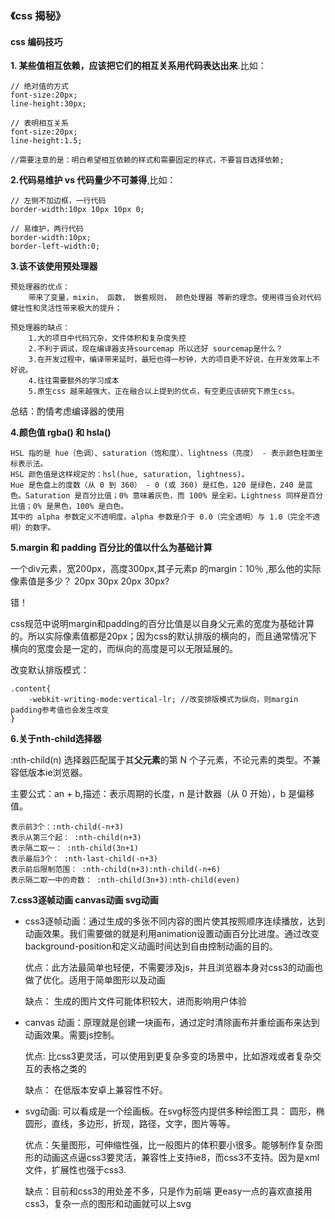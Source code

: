 ### 《css 揭秘》

#### css 编码技巧

**1. 某些值相互依赖，应该把它们的相互关系用代码表达出来**.比如：

```
// 绝对值的方式
font-size:20px;
line-height:30px;
 	
// 表明相互关系
font-size:20px;
line-height:1.5;

//需要注意的是：明白希望相互依赖的样式和需要固定的样式，不要盲目选择依赖;
```
	


**2.代码易维护 vs 代码量少不可兼得**,比如：

```
// 左侧不加边框，一行代码
border-width:10px 10px 10px 0;
    
// 易维护，两行代码
border-width:10px;
border-left-width:0;
```

**3.该不该使用预处理器**

	预处理器的优点：
		带来了变量，mixin， 函数， 嵌套规则， 颜色处理器 等新的理念。使用得当会对代码健壮性和灵活性带来极大的提升；

	预处理器的缺点：
		1.大的项目中代码冗杂，文件体积和复杂度失控
		2.不利于调试，现在编译器支持sourcemap 所以还好 sourcemap是什么？
		3.在开发过程中，编译带来延时，最短也得一秒钟，大的项目更不好说，在开发效率上不好说。
		4.往往需要额外的学习成本
		5.原生css 越来越强大，正在融合以上提到的优点，有空更应该研究下原生css。

总结：酌情考虑编译器的使用

**4.颜色值 rgba() 和 hsla()**

	HSL 指的是 hue（色调）、saturation（饱和度）、lightness（亮度） - 表示颜色柱面坐标表示法。
	HSL 颜色值是这样规定的：hsl(hue, saturation, lightness)。
	Hue 是色盘上的度数（从 0 到 360） - 0 (或 360) 是红色，120 是绿色，240 是蓝色。Saturation 是百分比值；0% 意味着灰色，而 100% 是全彩。Lightness 同样是百分比值；0% 是黑色，100% 是白色。
	其中的 alpha 参数定义不透明度。alpha 参数是介于 0.0（完全透明）与 1.0（完全不透明）的数字。


**5.margin 和 padding 百分比的值以什么为基础计算**

一个div元素，宽200px，高度300px,其子元素p 的margin：10％ ,那么他的实际像素值是多少？ 20px 30px 20px 30px?

错！

css规范中说明margin和padding的百分比值是以自身父元素的宽度为基础计算的。所以实际像素值都是20px；因为css的默认排版的横向的，而且通常情况下横向的宽度会是一定的，而纵向的高度是可以无限延展的。

改变默认排版模式：

	.content{
		-webkit-writing-mode:vertical-lr; //改变排版模式为纵向，则margin padding参考值也会发生改变
	}

**6.关于nth-child选择器**

:nth-child(n) 选择器匹配属于其**父元素**的第 N 个子元素，不论元素的类型。不兼容低版本ie浏览器。

主要公式：an + b,描述：表示周期的长度，n 是计数器（从 0 开始），b 是偏移值。

	表示前3个：:nth-child(-n+3)
	表示从第三个起： :nth-child(n+3)
	表示隔二取一： :nth-child(3n+1)
	表示最后3个： :nth-last-child(-n+3)
	表示前后限制范围： :nth-child(n+3):nth-child(-n+6)
	表示隔二取一中的奇数： :nth-child(3n+3):nth-child(even)




**7.css3逐帧动画 canvas动画 svg动画**

- css3逐帧动画：通过生成的多张不同内容的图片使其按照顺序连续播放，达到动画效果。我们需要做的就是利用animation设置动画百分比进度。通过改变background-position和定义动画时间达到自由控制动画的目的。

	优点：此方法最简单也轻便，不需要涉及js，并且浏览器本身对css3的动画也做了优化。适用于简单图形以及动画

	缺点： 生成的图片文件可能体积较大，进而影响用户体验

- canvas 动画：原理就是创建一块画布，通过定时清除画布并重绘画布来达到动画效果。需要js控制。

	优点: 比css3更灵活，可以使用到更复杂多变的场景中，比如游戏或者复杂交互的表格之类的

	缺点： 在低版本安卓上兼容性不好。

-	svg动画: 可以看成是一个绘画板。在svg标签内提供多种绘图工具： 圆形，椭圆形，直线，多边形，折现，路径，文字，图片等等。

	优点：矢量图形，可伸缩性强，比一般图片的体积要小很多。能够制作复杂图形的动画这点逼css3要灵活，兼容性上支持ie8，而css3不支持。因为是xml文件，扩展性也强于css3.

	缺点：目前和css3的用处差不多，只是作为前端 更easy一点的喜欢直接用css3，复杂一点的图形和动画就可以上svg





